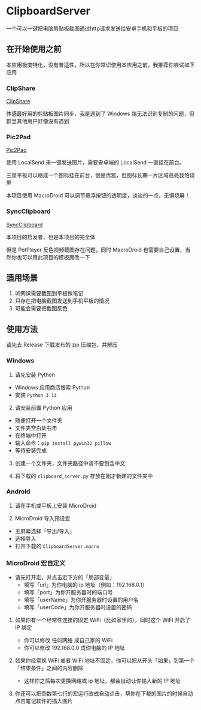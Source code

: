 # ClipboardServer
一个可以一键把电脑剪贴板截图通过http请求发送给安卓手机和平板的项目

## 在开始使用之前

本应用极度特化，没有普适性，所以在你常识使用本应用之前，我推荐你尝试如下应用

### ClipShare

[ClipShare](https://clipshare.coclyun.top/)

体感最好用的剪贴板图片同步，我是遇到了 Windows 端无法识别复制的问题，但群里其他用户好像没有遇到

### Pic2Pad

[Pic2Pad](https://github.com/dangswing/Pic2Pad)

使用 LocalSend 来一键发送图片，需要安卓端的 LocalSend 一直挂在前台。

三星平板可以缩成一个图标挂在前台，很是优雅，但图标长期一片区域高亮我怕烧屏

本项目使用 MacroDroid 可以调节悬浮按钮的透明度，淡淡的一点，无惧烧屏！

### SyncClipboard

[SyncClipboard](https://github.com/Jeric-X/SyncClipboard)

本项目的启发者，也是本项目的完全体

但是 PotPlayer 反色视频截图存在问题，同时 MacroDroid 也需要自己设置，当然你也可以用此项目的模板魔改一下

## 适用场景

1. 听网课需要截图到平板做笔记
2. 只存在把电脑截图发送到手机平板的情况
3. 可能会需要把截图反色

## 使用方法

请先去 Release 下载发布的 zip 压缩包，并解压

### Windows

1. 请先安装 Python
- Windows 应用商店搜索 Python
- 安装 ` Python 3.13 `

2. 请安装前置 Python 应用
- 随便打开一个文件夹
- 文件夹空白处右击
- 在终端中打开
- 输入命令：` pip install pywin32 pillow `
- 等待安装完成

3. 创建一个文件夹，文件夹路径中请不要包含中文

4. 将下载的 ` clipboard_server.py ` 存放在刚才新建的文件夹中

### Android

1. 请在手机或平板上安装 MicroDroid

2. MicroDroid 导入预设宏
- 主屏幕选择「导出/导入」
- 选择导入
- 打开下载的 ` ClipboardServer.macro `

### MicroDroid 宏自定义

- 请先打开宏，并点击宏下方的「局部变量」
   - 填写「url」为你电脑的 ip 地址（例如：192.168.0.1）
   - 填写「port」为你开服务器时的端口号
   - 填写「userName」为你开服务器时设置的用户名
   - 填写「userCode」为你开服务器时设置的密码

1. 如果你有一个经常性连接的固定 WiFi（比如家里的），同时这个 WiFi 开启了 IP 绑定
   - 你可以修改 任何网络 成自己家的 WiFi
   - 你可以修改 192.168.0.0 成你电脑的 IP 地址

2. 如果你经常换 WiFi 或者 WiFi 地址不固定，你可以把从开头「如果」到第一个「结束条件」之间的内容删除
   - 这样你之后每次更换网络或 ip 地址，都会自动让你输入新的 IP 地址
  
3. 你还可以把倒数第七行的宏运行改成自动点击，帮你在下载的图片的时候自动点击笔记软件的插入图片
